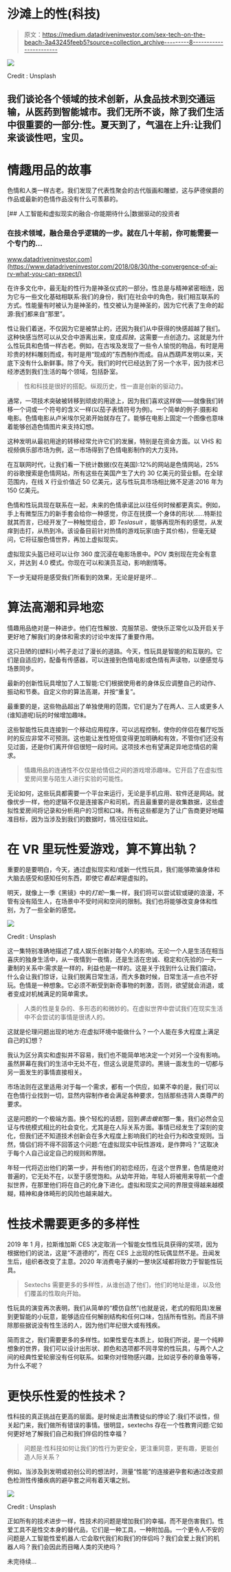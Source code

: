 # 沙滩上的性(科技)

> 原文：<https://medium.datadriveninvestor.com/sex-tech-on-the-beach-3a43245feeb5?source=collection_archive---------8----------------------->

![](img/46acbffa75126a05e34472aae20670be.png)

Credit : Unsplash

## 我们谈论各个领域的技术创新，从食品技术到交通运输，从医药到智能城市。我们无所不谈，除了我们生活中很重要的一部分:性。夏天到了，气温在上升:让我们来谈谈性吧，宝贝。

# 情趣用品的故事

色情和人类一样古老。我们发现了代表性聚会的古代版画和雕塑，这与萨德侯爵的作品或最新的色情作品没有什么可羡慕的。

[](https://www.datadriveninvestor.com/2018/08/30/the-convergence-of-ai-rv-what-you-can-expect/) [## 人工智能和虚拟现实的融合-你能期待什么|数据驱动的投资者

### 在技术领域，融合是合乎逻辑的一步。就在几十年前，你可能需要一个专门的…

www.datadriveninvestor.com](https://www.datadriveninvestor.com/2018/08/30/the-convergence-of-ai-rv-what-you-can-expect/) 

在许多文化中，最无耻的性行为是神圣仪式的一部分。性总是与精神紧密相连，因为它与一些文化基础相联系:我们的身份，我们在社会中的角色，我们相互联系的方式。性能量有时被认为是神圣的，性交被认为是神圣的，因为它代表了生命的起源:我们都来自“那里”。

性让我们着迷，不仅因为它是被禁止的，还因为我们从中获得的快感超越了我们。这种快感当然可以从交合中游离出来，变成*孤独*，这需要一点创造力。这就是为什么性玩具和色情一样古老。例如，在古埃及发现了一些令人愉悦的物品，有时是用珍贵的材料雕刻而成，有时是用“现成的”东西制作而成。自从西葫芦发明以来，天底下没有什么新鲜事。除了今天。我们的时代已经达到了另一个水平，因为技术已经渗透到我们生活的每个领域，包括卧室。

> 性和科技是很好的搭配。纵观历史，性一直是创新的驱动力。

通常，一项技术突破被转移到顽皮的用途上，因为我们喜欢这样做——就像我们转移一个词或一个符号的含义一样(以茄子表情符号为例)。一个简单的例子:摄影和电影。色情电影从卢米埃尔兄弟开始就存在了。能够在电影上固定一个图像也意味着能够创造色情图片来支持幻想。

这种发明从最初用途的转移经常允许它们的发展，特别是在资金方面。以 VHS 和视频俱乐部市场为例，这一市场得到了色情电影制作的大力支持。

在互联网时代，让我们看一下统计数据(仅在美国):12%的网站是色情网站，25%的谷歌搜索是色情网站，所有这些在美国产生了大约 30 亿美元的营业额。在全球范围内，在线 X 行业价值近 50 亿美元，这与性玩具市场相比微不足道:2016 年为 150 亿美元。

色情和性玩具现在联系在一起，未来的色情承诺比以往任何时候都更真实。例如，手上有微型压力的新手套会给你一种感觉，你正在抚摸一个身体的形状……特斯拉就其而言，已经开发了一种触觉组合，即 *Teslasuit* ，能够再现所有的感觉，从发痒到击打，从热到冷。该设备目前针对热情的游戏玩家(由于其价格)，但毫无疑问，它将征服色情世界，再加上虚拟现实。

虚拟现实头盔已经可以让你 360 度沉浸在电影场景中。POV 类别现在完全有意义，并达到 4.0 模式。你现在可以和演员互动，影响剧情等。

下一步无疑将是感受我们所看到的效果，无论是好是坏…

# 算法高潮和异地恋

情趣用品绝对是一种进步。他们在性解放、克服禁忌、使快乐正常化以及开启关于更好地了解我们的身体和需求的讨论中发挥了重要作用。

这只丑陋的(塑料)小鸭子走过了漫长的道路。今天，性玩具是智能的和互联的。它们是自适应的，配备有传感器，可以连接到色情电影或色情有声读物，以便感觉与场景同步。

最新的创新性玩具增加了人工智能:它们根据使用者的身体反应调整自己的动作、振动和节奏。自定义你的算法高潮，并按“重复”。

最重要的是，这些物品超出了单独使用的范围，它们是为了在两人、三人或更多人(谁知道呢)玩的时候增加趣味。

这些智能性玩具连接到一个移动应用程序，可以远程控制，使你的伴侣在餐厅吃饭时的反应非常不可预测。这也能让发性短信变得更加明确和有效，不管你们还没有见过面，还是你们离开伴侣很短一段时间。这项技术也有望满足异地恋情侣的需求。

> 情趣用品的连通性不仅仅是给情侣之间的游戏增添趣味。它开启了在虚拟性爱房间里与陌生人进行实验的可能性。

无论如何，这些玩具都需要一个平台来运行，无论是手机应用、软件还是网站。就像优步一样，他的逻辑不仅是连接客户和司机，而且最重要的是收集数据，这些虚拟性爱房间将记录和分析用户的习惯和口味。所有这些都是为了让广告商更好地瞄准目标，因为当涉及到我们的数据时，情况往往如此。

# 在 VR 里玩性爱游戏，算不算出轨？

重要的是要明白，今天，通过虚拟现实和/或新一代性玩具，我们能够欺骗身体和大脑去感受和感知任何东西，即使它*看起来*是虚拟的。

明天，就像上一季《黑镜》中的*打蛇*一集一样，我们将可以尝试软或硬的浪漫，不管有没有陌生人，在场景中不受时间和空间的限制。我们也将能够改变身体和性别，为了一些全新的感觉。

![](img/cc1675734099373da97c4f1ee6f90f02.png)

Credit : Unsplash

这一集特别准确地描述了成人娱乐创新对每个人的影响。无论一个人是生活在相当喜庆的独身生活中，从一夜情到一夜情，还是生活在忠诚、稳定和(先验的)一夫一妻制的关系中:需求是一样的，利益也是一样的。这是关于找到什么让我们震动，什么会让我们惊讶，让我们脱离日常生活，而大多数时候，日常生活一点也不好玩。色情是一种想象。它必须不断受到新奇事物的刺激，否则，欲望就会消退，或者变成对机械满足的简单需求。

> 人类的性是复杂的、多形态的和微妙的。在虚拟世界中尝试我们在现实生活中不会尝试的事情是很诱人的。

这就是伦理问题出现的地方:在虚拟环境中能做什么？一个人能在多大程度上满足自己的幻想？

我认为区分真实和虚拟并不容易，我们也不能简单地决定一个对另一个没有影响。虽然屏幕在我们的生活中无处不在，但这么说是荒谬的。黑镜一面发生的一切都与另一面发生的事情直接相关。

市场法则在这里适用:对于每一个需求，都有一个供应，如果不幸的是，我们可以在色情行业找到一切，显然内容制作者会满足各种要求，包括那些违背人类尊严的要求。

这是问题的一个极端方面。换个轻松的话题，回到*袭击蝮蛇*那一集，我们必然会见证与传统模式相比的社会变化，尤其是在人际关系方面。事情已经发生了深刻的变化，但我们还不知道技术创新会在多大程度上影响我们的社会行为和改变规则。当然，情侣们将不得不回答这个问题:“在虚拟现实中玩性游戏，是作弊吗？”这取决于每个人自己设定自己的规则和界限。

年轻一代将迈出他们的第一步，并有他们的初恋经历，在这个世界里，色情是绝对普遍的，它无处不在，以至于感觉饱和。从幼年开始，年轻人将被用来导航一个虚拟世界，在那里他们将在自己的化身下进化。虚拟和现实之间的界限变得越来越模糊，精神和身体畸形的风险也越来越大。

# 性技术需要更多的多样性

2019 年 1 月，拉斯维加斯 CES 决定取消一个智能女性性玩具获得的奖项，因为根据他们的说法，这是“不道德的”，而在 CES 上出现的性玩偶显然不是。丑闻发生后，组织者改变了主意。2020 年消费电子展的一整块区域都将致力于智能性玩具。

> Sextechs 需要更多的多样性，从谁创造了他们，他们的地址是谁，以及他们覆盖的性取向开始。

性玩具的演变再次表明，我们从简单的“模仿自然”(也就是说，老式的假阳具)发展到更智能的小玩意，能够适应任何解剖结构和任何口味，包括所有性别。而且不排除那些据说没有性生活的人，因为他们年纪很大或有残疾。

简而言之，我们需要更多的多样性。如果性爱在本质上，如我们所说，是一个纯粹想象的世界，我们可以设计出形状、颜色和选项都不同寻常的性玩具，与两个人之间的经典性爱轮廓没有任何联系。如果你对怪物感兴趣，比如说亨泰的章鱼等等，为什么不呢？

# 更快乐性爱的性技术？

性科技的真正挑战在更高的层面。是时候走出清教徒似的悖论了:我们不谈性，但关起门来，我们做所有错误的事情。很明显，sextechs 存在一个性教育问题:它如何更好地了解我们自己和我们伴侣的性幸福？

> 问题是:性科技如何让我们的性行为更安全，更注重同意，更有趣，更能创造人际关系？

例如，当涉及到发明或初创公司的想法时，测量“性能”的连接避孕套和通过改变颜色检测性传播疾病的避孕套之间有着天壤之别。

![](img/37539a9da36a21c1f83de50c0ca93ec2.png)

Credit : Unsplash

正如所有的技术进步一样，性技术的问题是增加我们的幸福，而不是伤害我们。性爱工具不是性交本身的替代品，它们是一种工具，一种附加品。一个更令人不安的问题是人工智能性爱机器人:它会取代我们和我们的伴侣吗？我们会爱上我们的机器人吗？我们会因此而目睹人类的灭绝吗？

未完待续…